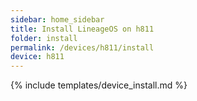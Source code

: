 ```yaml
---
sidebar: home_sidebar
title: Install LineageOS on h811
folder: install
permalink: /devices/h811/install
device: h811
---
```

{% include templates/device_install.md %}
